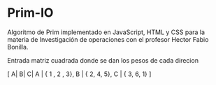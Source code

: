 # Prim-IO
Algoritmo de Prim implementado en JavaScript, HTML y CSS para la materia de Investigación de operaciones con el profesor Hector Fabio Bonilla.

Entrada matriz cuadrada donde se dan los pesos de cada direcion

[
        A|  B|  C|
  A | { 1 , 2 , 3},
  B | { 2,  4,  5},
  C | { 3,  6,  1}
]
